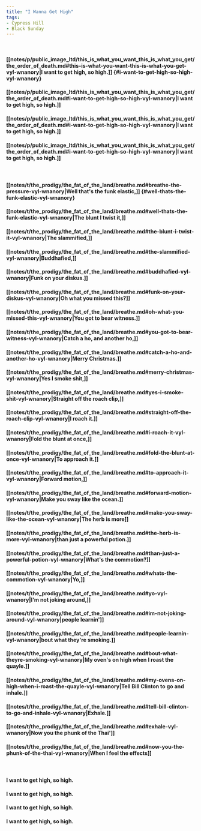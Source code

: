 ```yaml
---
title: "I Wanna Get High"
tags:
- Cypress Hill
- Black Sunday
---
```

&nbsp;
#### [[notes/p/public_image_ltd/this_is_what_you_want_this_is_what_you_get/the_order_of_death.md#this-is-what-you-want-this-is-what-you-get-vyl-wnanory|I want to get high, so high.]] {#i-want-to-get-high-so-high-vyl-wnanory}
#### [[notes/p/public_image_ltd/this_is_what_you_want_this_is_what_you_get/the_order_of_death.md#i-want-to-get-high-so-high-vyl-wnanory|I want to get high, so high.]]
#### [[notes/p/public_image_ltd/this_is_what_you_want_this_is_what_you_get/the_order_of_death.md#i-want-to-get-high-so-high-vyl-wnanory|I want to get high, so high.]]
#### [[notes/p/public_image_ltd/this_is_what_you_want_this_is_what_you_get/the_order_of_death.md#i-want-to-get-high-so-high-vyl-wnanory|I want to get high, so high.]]
&nbsp;
#### [[notes/t/the_prodigy/the_fat_of_the_land/breathe.md#breathe-the-pressure-vyl-wnanory|Well that's the funk elastic,]] {#well-thats-the-funk-elastic-vyl-wnanory}
#### [[notes/t/the_prodigy/the_fat_of_the_land/breathe.md#well-thats-the-funk-elastic-vyl-wnanory|The blunt I twist it,]]
#### [[notes/t/the_prodigy/the_fat_of_the_land/breathe.md#the-blunt-i-twist-it-vyl-wnanory|The slammified,]]
#### [[notes/t/the_prodigy/the_fat_of_the_land/breathe.md#the-slammified-vyl-wnanory|Buddhafied,]]
#### [[notes/t/the_prodigy/the_fat_of_the_land/breathe.md#buddhafied-vyl-wnanory|Funk on your diskus.]]
#### [[notes/t/the_prodigy/the_fat_of_the_land/breathe.md#funk-on-your-diskus-vyl-wnanory|Oh what you missed this?]]
#### [[notes/t/the_prodigy/the_fat_of_the_land/breathe.md#oh-what-you-missed-this-vyl-wnanory|You got to bear witness.]]
#### [[notes/t/the_prodigy/the_fat_of_the_land/breathe.md#you-got-to-bear-witness-vyl-wnanory|Catch a ho, and another ho,]]
#### [[notes/t/the_prodigy/the_fat_of_the_land/breathe.md#catch-a-ho-and-another-ho-vyl-wnanory|Merry Christmas.]]
#### [[notes/t/the_prodigy/the_fat_of_the_land/breathe.md#merry-christmas-vyl-wnanory|Yes I smoke shit,]]
#### [[notes/t/the_prodigy/the_fat_of_the_land/breathe.md#yes-i-smoke-shit-vyl-wnanory|Straight off the roach clip,]]
#### [[notes/t/the_prodigy/the_fat_of_the_land/breathe.md#straight-off-the-roach-clip-vyl-wnanory|I roach it.]]
#### [[notes/t/the_prodigy/the_fat_of_the_land/breathe.md#i-roach-it-vyl-wnanory|Fold the blunt at once,]]
#### [[notes/t/the_prodigy/the_fat_of_the_land/breathe.md#fold-the-blunt-at-once-vyl-wnanory|To approach it.]]
#### [[notes/t/the_prodigy/the_fat_of_the_land/breathe.md#to-approach-it-vyl-wnanory|Forward motion,]]
#### [[notes/t/the_prodigy/the_fat_of_the_land/breathe.md#forward-motion-vyl-wnanory|Make you sway like the ocean.]]
#### [[notes/t/the_prodigy/the_fat_of_the_land/breathe.md#make-you-sway-like-the-ocean-vyl-wnanory|The herb is more]]
#### [[notes/t/the_prodigy/the_fat_of_the_land/breathe.md#the-herb-is-more-vyl-wnanory|than just a powerful potion.]]
#### [[notes/t/the_prodigy/the_fat_of_the_land/breathe.md#than-just-a-powerful-potion-vyl-wnanory|What's the commotion?]]
#### [[notes/t/the_prodigy/the_fat_of_the_land/breathe.md#whats-the-commotion-vyl-wnanory|Yo,]]
#### [[notes/t/the_prodigy/the_fat_of_the_land/breathe.md#yo-vyl-wnanory|I'm not joking around,]]
#### [[notes/t/the_prodigy/the_fat_of_the_land/breathe.md#im-not-joking-around-vyl-wnanory|people learnin']]
#### [[notes/t/the_prodigy/the_fat_of_the_land/breathe.md#people-learnin-vyl-wnanory|bout what they're smoking.]]
#### [[notes/t/the_prodigy/the_fat_of_the_land/breathe.md#bout-what-theyre-smoking-vyl-wnanory|My oven's on high when I roast the quayle.]]
#### [[notes/t/the_prodigy/the_fat_of_the_land/breathe.md#my-ovens-on-high-when-i-roast-the-quayle-vyl-wnanory|Tell Bill Clinton to go and inhale.]]
#### [[notes/t/the_prodigy/the_fat_of_the_land/breathe.md#tell-bill-clinton-to-go-and-inhale-vyl-wnanory|Exhale.]]
#### [[notes/t/the_prodigy/the_fat_of_the_land/breathe.md#exhale-vyl-wnanory|Now you the phunk of the Thai']]
#### [[notes/t/the_prodigy/the_fat_of_the_land/breathe.md#now-you-the-phunk-of-the-thai-vyl-wnanory|When I feel the effects]]
&nbsp;
#### I want to get high, so high.
#### I want to get high, so high.
#### I want to get high, so high.
#### I want to get high, so high.
